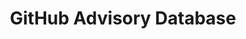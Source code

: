 ---
title: GitHub Advisory Database
description: Security vulnerability database inclusive of CVEs and GitHub originated security advisories from the world of open source software. 
url: https://github.com/advisories
image:
    # url: '/assets/images/cafe.png'
    # alt: 'Cafe'
tags: ['advisory', 'cve', 'vulnerability']
listedDate: 2023-11-09
published: true
---